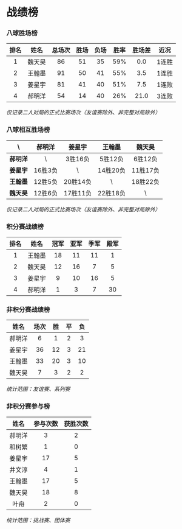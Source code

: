 # 战绩榜

### 八球胜场榜

| 排名 | 姓名   | 总场次 | 胜场 | 负场 | 胜率  | 胜场差 | 近况  |
| :--: | :---: | :---: | :--: | :--: | :--: | :---: | :---: |
| 1    | 魏天昊 | 86    | 51   | 35   | 59%  | 0.0   | 1连胜 |
| 2    | 王翰墨 | 91    | 50   | 41   | 55%  | 3.5   | 1连胜 |
| 3    | 姜星宇 | 81    | 41   | 40   | 51%  | 7.5   | 1连败 |
| 4    | 郝明洋 | 54    | 14   | 40   | 26%  | 21.0  | 3连败 |

*仅记录二人对局的正式比赛场次（友谊赛除外、非完整对局除外）*

### 八球相互胜场榜

|    **\\**   | 郝明洋  | 姜星宇   | 王翰墨   | 魏天昊   |
| :--------: | :-----: | :------: | :------: | :-----: |
| **郝明洋** |   \\     | 3胜16负  | 5胜12负  | 6胜12负  |
| **姜星宇** | 16胜3负  |   \\     | 14胜20负 | 11胜17负 |
| **王翰墨** | 12胜5负  | 20胜14负 |   \\     | 18胜22负 |
| **魏天昊** | 12胜6负  | 17胜11负 | 22胜18负 |   \\     |

*仅记录二人对局的正式比赛场次（友谊赛除外、非完整对局除外）*

### 积分赛战绩榜

| 排名 | 姓名   | 冠军 | 亚军 | 季军 | 殿军 |
| :--: | :----: | :--: | :-: | :-: | :-: |
| 1    | 王翰墨 | 18   | 11  | 11  | 1   |
| 2    | 魏天昊 | 12   | 16  | 7   | 5   |
| 3    | 姜星宇 | 9    | 10  | 16  | 5   |
| 4    | 郝明洋 | 1    | 3   | 7   | 30  |

### 非积分赛战绩榜

| 姓名   | 场次 | 胜   | 平   | 负   |
| :---: | :--: | :--: | :--: | :--: |
| 郝明洋 |  6   |  1   |  2   |  3   |
| 姜星宇 |  36  |  12  |  3   |  21  |
| 王翰墨 |  33  |  20  |  3   |  10  |
| 魏天昊 |  7   |  3   |  2   |  2   |

*统计范围：友谊赛、系列赛*

### 非积分赛参与榜

| 姓名   | 参与次数 | 获胜次数 |
| :----: | :-----: | :-----: |
| 郝明洋  |    3    |    2    |
| 和树繁  |    1    |    0    |
| 姜星宇  |   17    |    5    |
| 井文淳  |    4    |    1    |
| 王翰墨  |   17    |    5    |
| 魏天昊  |   18    |    8    |
| 叶舟    |    2    |    0    |

*统计范围：挑战赛、团体赛*